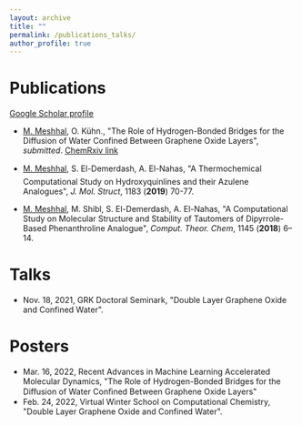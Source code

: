 ```yaml
---
layout: archive
title: ""
permalink: /publications_talks/
author_profile: true
---
```


Publications
===
[Google Scholar profile](https://scholar.google.com/citations?user=QosbiFoAAAAJ&hl=en)

<!--**2022**-->
* <u>M. Meshhal</u>, O. Kühn., "The Role of Hydrogen-Bonded Bridges for the Diffusion of Water Confined Between Graphene Oxide Layers", *submitted*. [ChemRxiv link](https://chemrxiv.org/engage/chemrxiv/article-details/61fedc0ee0f52963f8a8e79a)

<!--**2019**-->
* <u>M. Meshhal</u>, S. El-Demerdash, A. El-Nahas, "A Thermochemical Computational Study on Hydroxyquinlines and their Azulene Analogues", *J. Mol. Struct*, 1183 (**2019**) 70-77.

<!--**2018**-->
* <u>M. Meshhal</u>, M. Shibl, S. El-Demerdash, A. El-Nahas, "A Computational Study on Molecular Structure and Stability of Tautomers of Dipyrrole-Based Phenanthroline Analogue", *Comput. Theor. Chem*, 1145 (**2018**) 6–14.

Talks
===
* Nov. 18, 2021, <a style="text-decoration:none" href="https://www.physik.uni-rostock.de/arbeitsgruppen/gruppenuebergreifendes/graduiertenkolleg/test/n/tba-new60d6f9f5c2000956210395-1-2-1/">GRK Doctoral Seminark</a>, "Double Layer Graphene Oxide and Confined Water".

Posters
===
* Mar. 16, 2022, Recent Advances in Machine Learning Accelerated Molecular Dynamics, "The Role of Hydrogen-Bonded Bridges for the Diﬀusion of Water Conﬁned Between Graphene Oxide Layers"
* Feb. 24, 2022, Virtual Winter School on Computational Chemistry, "Double Layer Graphene Oxide and Confined Water".